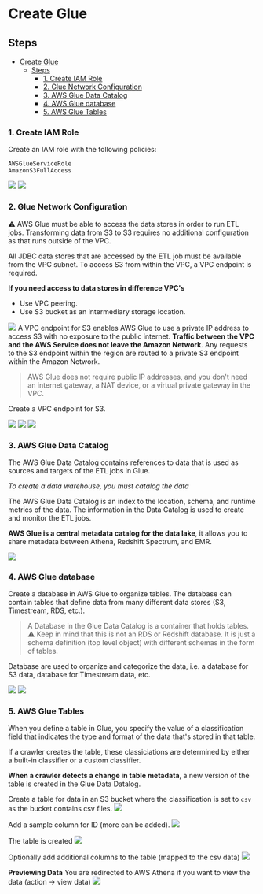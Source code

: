 # Create Glue

## Steps
- [Create Glue](#create-glue)
  - [Steps](#steps)
    - [1. Create IAM Role](#1-create-iam-role)
    - [2. Glue Network Configuration](#2-glue-network-configuration)
    - [3. AWS Glue Data Catalog](#3-aws-glue-data-catalog)
    - [4. AWS Glue database](#4-aws-glue-database)
    - [5. AWS Glue Tables](#5-aws-glue-tables)


### 1. Create IAM Role

Create an IAM role with the following policies:
```shell
AWSGlueServiceRole
AmazonS3FullAccess
```

![](../resources/glue/glue-iam-trusted-entity.png)
![](../resources/glue/glue-iam-permissions.png)

### 2. Glue Network Configuration

:warning: AWS Glue must be able to access the data stores in order to run ETL jobs. Transforming data from S3 to S3 requires no additional configuration as that runs outside of the VPC. 

All JDBC data stores that are accessed by the ETL job must be available from the VPC subnet. To access S3 from within the VPC, a VPC endpoint is required. 

**If you need access to data stores in difference VPC's**
* Use VPC peering. 
* Use S3 bucket as an intermediary storage location. 

![](../resources/glue/glue-vpc-endpoints.png)
A VPC endpoint for S3 enables AWS Glue to use a private IP address
to access S3 with no exposure to the public internet. **Traffic between the VPC and the AWS Service does not leave the Amazon Network**. 
Any requests to the S3 endpoint within the region are routed to a private S3 endpoint within the Amazon Network. 
> AWS Glue does not require public IP addresses, and you don't need an internet gateway, a NAT device, or a virtual private gateway in the VPC. 

Create a VPC endpoint for S3. 

![](../resources/vpc-endpoints/s3-vpc-endpoint-1.png)
![](../resources/vpc-endpoints/s3-vpc-endpoint-2.png)
![](../resources/vpc-endpoints/s3-vpc-endpoint-3.png)

### 3. AWS Glue Data Catalog

The AWS Glue Data Catalog contains references to data that is used as sources and targets of the ETL jobs in Glue. 

*To create a data warehouse, you must catalog the data*

The AWS Glue Data Catalog is an index to the location, schema, and runtime metrics of the data. The information in the Data Catalog is used to create and monitor the ETL jobs. 

**AWS Glue is a central metadata catalog for the data lake**, it allows you to share metadata between Athena, Redshift Spectrum, and EMR. 

![](../resources/glue/glue-gather-data.png)

### 4. AWS Glue database

Create a database in AWS Glue to organize tables. The database can contain tables that define data from many different data stores (S3, Timestream, RDS, etc.). 
> A Database in the Glue Data Catalog is a container that holds tables. 
> :warning: Keep in mind that this is not an RDS or Redshift database. It is just a schema definition (top level object) with different schemas in the form of tables. 

Database are used to organize and categorize the data, i.e. a database for S3 data, database for Timestream data, etc. 

![](../resources/glue/glue-database-1.png)
![](../resources/glue/glue-database-2.png)

### 5. AWS Glue Tables

When you define a table in Glue, you specify the value of a classification field that indicates the type and format of the data that's stored in that table. 

If a crawler creates the table, these classiciations are determined by either a built-in classifier or a custom classifier. 

**When a crawler detects a change in table metadata**, a new version of the table is created in the Glue Data Datalog. 

Create a table for data in an S3 bucket where the classification is set to `csv` as the bucket contains csv files. 
![](../resources/glue/glue-table-for-s3.png)

Add a sample column for ID (more can be added).
![](../resources/glue/glue-table-column.png)

The table is created 
![](../resources/glue/glue-table-created.png)

Optionally add additional columns to the table (mapped to the csv data)
![](../resources/glue/glue-table-more-columns.png)

**Previewing Data**
You are redirected to AWS Athena if you want to view the data (action -> view data)
![](../resources/glue/glue-view-data.png)